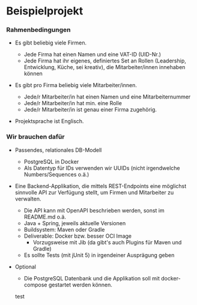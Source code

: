 # Beispielprojekt

### Rahmenbedingungen

+ Es gibt beliebig viele Firmen.
    + Jede Firma hat einen Namen und eine VAT-ID (UID-Nr.)
    + Jede Firma hat ihr eigenes, definiertes Set an Rollen (Leadership, Entwicklung, Küche, sei kreativ), die Mitarbeiter/innen innehaben können 
+ Es gibt pro Firma beliebig viele Mitarbeiter/innen.
    + Jede/r Mitarbeiter/in hat einen Namen und eine Mitarbeiternummer
    + Jede/r Mitarbeiter/in hat min. eine Rolle
    + Jede/r Mitarbeiter/in ist genau einer Firma zugehörig.
     
+ Projektsprache ist Englisch.

### Wir brauchen dafür

+ Passendes, relationales DB-Modell
    + PostgreSQL in Docker
    + Als Datentyp für IDs verwenden wir UUIDs (nicht irgendwelche Numbers/Sequences o.ä.)
+ Eine Backend-Applikation, die mittels REST-Endpoints eine möglichst sinnvolle API zur Verfügung stellt, um Firmen und Mitarbeiter zu verwalten.
    + Die API kann mit OpenAPI beschrieben werden, sonst im README.md o.ä.
    + Java + Spring, jeweils aktuelle Versionen
    + Buildsystem: Maven oder Gradle
    + Deliverable: Docker bzw. besser OCI Image
        + Vorzugsweise mit Jib (da gibt's auch Plugins für Maven und Gradle)
    + Es sollte Tests (mit jUnit 5) in irgendeiner Ausprägung geben
+ Optional
    + Die PostgreSQL Datenbank und die Applikation soll mit docker-compose gestartet werden können.


    test
